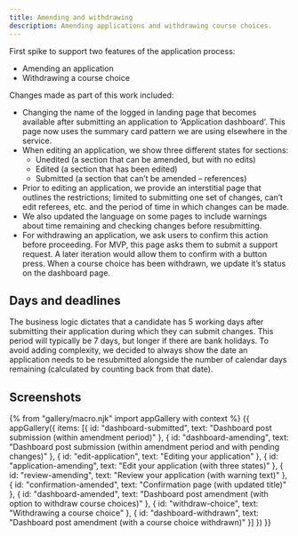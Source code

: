 ```yaml
---
title: Amending and withdrawing
description: Amending applications and withdrawing course choices.
---
```

First spike to support two features of the application process:

* Amending an application
* Withdrawing a course choice

Changes made as part of this work included:

* Changing the name of the logged in landing page that becomes available after submitting an application to ‘Application dashboard’. This page now uses the summary card pattern we are using elsewhere in the service.
* When editing an application, we show three different states for sections:
  * Unedited (a section that can be amended, but with no edits)
  * Edited (a section that has been edited)
  * Submitted (a section that can’t be amended – references)
* Prior to editing an application, we provide an interstitial page that outlines the restrictions; limited to submitting one set of changes, can’t edit referees, etc. and the period of time in which changes can be made.
* We also updated the language on some pages to include warnings about time remaining and checking changes before resubmitting.
* For withdrawing an application, we ask users to confirm this action before proceeding. For MVP, this page asks them to submit a support request. A later iteration would allow them to confirm with a button press. When a course choice has been withdrawn, we update it’s status on the dashboard page.

## Days and deadlines

The business logic dictates that a candidate has 5 working days after submitting their application during which they can submit changes. This period will typically be 7 days, but longer if there are bank holidays. To avoid adding complexity, we decided to always show the date an application needs to be resubmitted alongside the number of calendar days remaining (calculated by counting back from that date).

## Screenshots

{% from "gallery/macro.njk" import appGallery with context %}
{{ appGallery({
  items: [{
    id: "dashboard-submitted",
    text: "Dashboard post submission (within amendment period)"
  }, {
    id: "dashboard-amending",
    text: "Dashboard post submission (within amendment period and with pending changes)"
  }, {
    id: "edit-application",
    text: "Editing your application"
  }, {
    id: "application-amending",
    text: "Edit your application (with three states)"
  }, {
    id: "review-amending",
    text: "Review your application (with warning text)"
  }, {
    id: "confirmation-amended",
    text: "Confirmation page (with updated title)"
  }, {
    id: "dashboard-amended",
    text: "Dashboard post amendment (with option to withdraw course choices)"
  }, {
    id: "withdraw-choice",
    text: "Withdrawing a course choice"
  }, {
    id: "dashboard-withdrawn",
    text: "Dashboard post amendment (with a course choice withdrawn)"
  }]
}) }}
